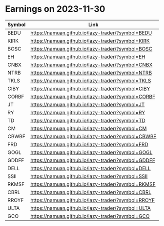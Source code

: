 # Earnings on 2023-11-30

| Symbol | Link |
| ---| --- |
| BEDU | https://namuan.github.io/lazy-trader/?symbol=BEDU |
| KIRK | https://namuan.github.io/lazy-trader/?symbol=KIRK |
| BOSC | https://namuan.github.io/lazy-trader/?symbol=BOSC |
| EH | https://namuan.github.io/lazy-trader/?symbol=EH |
| CNBX | https://namuan.github.io/lazy-trader/?symbol=CNBX |
| NTRB | https://namuan.github.io/lazy-trader/?symbol=NTRB |
| TKLS | https://namuan.github.io/lazy-trader/?symbol=TKLS |
| CIBY | https://namuan.github.io/lazy-trader/?symbol=CIBY |
| CORBF | https://namuan.github.io/lazy-trader/?symbol=CORBF |
| JT | https://namuan.github.io/lazy-trader/?symbol=JT |
| RY | https://namuan.github.io/lazy-trader/?symbol=RY |
| TD | https://namuan.github.io/lazy-trader/?symbol=TD |
| CM | https://namuan.github.io/lazy-trader/?symbol=CM |
| CBWBF | https://namuan.github.io/lazy-trader/?symbol=CBWBF |
| FRD | https://namuan.github.io/lazy-trader/?symbol=FRD |
| GOGL | https://namuan.github.io/lazy-trader/?symbol=GOGL |
| GDDFF | https://namuan.github.io/lazy-trader/?symbol=GDDFF |
| DELL | https://namuan.github.io/lazy-trader/?symbol=DELL |
| SSII | https://namuan.github.io/lazy-trader/?symbol=SSII |
| RKMSF | https://namuan.github.io/lazy-trader/?symbol=RKMSF |
| CBRL | https://namuan.github.io/lazy-trader/?symbol=CBRL |
| RROYF | https://namuan.github.io/lazy-trader/?symbol=RROYF |
| ULTA | https://namuan.github.io/lazy-trader/?symbol=ULTA |
| GCO | https://namuan.github.io/lazy-trader/?symbol=GCO |